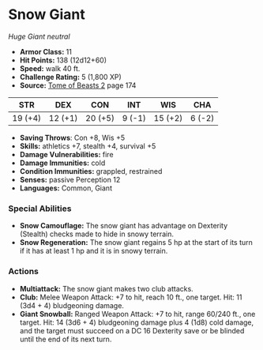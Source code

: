 # Snow Giant

*Huge* *Giant* *neutral*

- **Armor Class:** 11
- **Hit Points:** 138 (12d12+60)
- **Speed:** walk 40 ft.
- **Challenge Rating:** 5 (1,800 XP)
- **Source:** [Tome of Beasts 2](https://koboldpress.com/kpstore/product/tome-of-beasts-2-for-5th-edition) page 174

| STR | DEX | CON | INT | WIS | CHA |
| --- | --- | --- | --- | --- | --- |
| 19 (+4) | 12 (+1) | 20 (+5) | 9 (-1) | 15 (+2) | 6 (-2) |

- **Saving Throws**: Con +8, Wis +5
- **Skills:** athletics +7, stealth +4, survival +5
- **Damage Vulnerabilities:** fire
- **Damage Immunities:** cold
- **Condition Immunities:** grappled, restrained
- **Senses:** passive Perception 12
- **Languages:** Common, Giant
### Special Abilities
- **Snow Camouflage:** The snow giant has advantage on Dexterity (Stealth) checks made to hide in snowy terrain.
- **Snow Regeneration:** The snow giant regains 5 hp at the start of its turn if it has at least 1 hp and it is in snowy terrain.
### Actions
- **Multiattack:** The snow giant makes two club attacks.
- **Club:** Melee Weapon Attack: +7 to hit, reach 10 ft., one target. Hit: 11 (3d4 + 4) bludgeoning damage.
- **Giant Snowball:** Ranged Weapon Attack: +7 to hit, range 60/240 ft., one target. Hit: 14 (3d6 + 4) bludgeoning damage plus 4 (1d8) cold damage, and the target must succeed on a DC 16 Dexterity save or be blinded until the end of its next turn.


